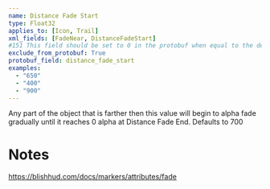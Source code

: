 ```yaml
---
name: Distance Fade Start
type: Float32
applies_to: [Icon, Trail]
xml_fields: [FadeNear, DistanceFadeStart]
#151 This field should be set to 0 in the protobuf when equal to the default value
exclude_from_protobuf: True
protobuf_field: distance_fade_start
examples:
  - "650"
  - "400"
  - "900"
---
```

Any part of the object that is farther then this value will begin to alpha fade gradually until it reaches 0 alpha at Distance Fade End.
Defaults to 700

Notes
=====
https://blishhud.com/docs/markers/attributes/fade
